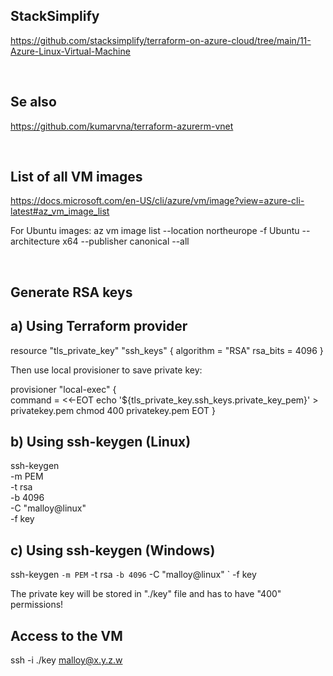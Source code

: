 

StackSimplify
-------------
https://github.com/stacksimplify/terraform-on-azure-cloud/tree/main/11-Azure-Linux-Virtual-Machine

<br>


Se also
-------
https://github.com/kumarvna/terraform-azurerm-vnet

<br>

List of all VM images
---------------------
https://docs.microsoft.com/en-US/cli/azure/vm/image?view=azure-cli-latest#az_vm_image_list

For Ubuntu images:
az vm image list --location northeurope -f Ubuntu --architecture x64 --publisher canonical --all


<br>

Generate RSA keys
-----------------

a) Using Terraform provider
---------------------------
resource "tls_private_key" "ssh_keys" {
  algorithm = "RSA"
  rsa_bits  = 4096
}

Then use local provisioner to save private key:

provisioner "local-exec" {   
    command = <<-EOT
      echo '${tls_private_key.ssh_keys.private_key_pem}' > privatekey.pem
      chmod 400 privatekey.pem
    EOT
}


b) Using ssh-keygen (Linux)
---------------------------
ssh-keygen \
    -m PEM \
    -t rsa \
    -b 4096 \
    -C "malloy@linux" \
    -f key 


c) Using ssh-keygen (Windows)
-----------------------------
ssh-keygen `
    -m PEM `
    -t rsa `
    -b 4096 `
    -C "malloy@linux" `
    -f key 


The private key will be stored in "./key" file and has to have "400" permissions!


Access to the VM
----------------
ssh -i ./key malloy@x.y.z.w

